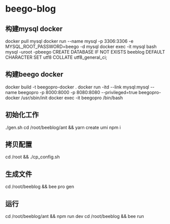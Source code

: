 # beego-blog

## 构建mysql docker
docker pull mysql
docker run --name mysql -p 3306:3306 -e MYSQL_ROOT_PASSWORD=beego -d mysql
docker exec -it mysql bash
mysql -uroot -pbeego
CREATE DATABASE IF NOT EXISTS beeblog DEFAULT CHARACTER SET utf8 COLLATE utf8_general_ci;

## 构建beego docker
docker build -t beegopro-docker .
docker run -itd --link mysql:mysql  --name beegopro -p 8000:8000 -p 8080:8080 --privileged=true beegopro-docker /usr/sbin/init
docker exec -it beegopro /bin/bash

## 初始化工作
./gen.sh
cd /root/beeblog/ant && yarn create umi
npm i

## 拷贝配置
cd /root && ./cp_config.sh

## 生成文件
cd /root/beeblog && bee pro gen

## 运行
cd /root/beeblog/ant && npm run dev
cd /root/beeblog && bee run
